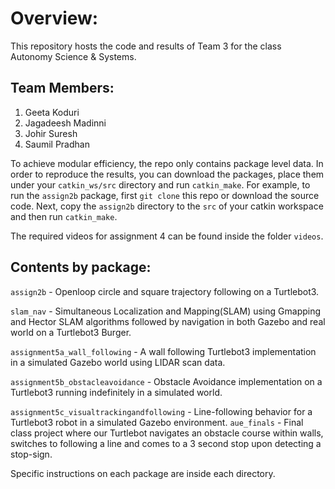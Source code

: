 # Overview:
This repository hosts the code and results of Team 3 for the class Autonomy Science & Systems.
## Team Members:
1. Geeta Koduri
2. Jagadeesh Madinni
3. Johir Suresh
4. Saumil Pradhan

To achieve modular efficiency, the repo only contains package level data. In order to reproduce the results, you can download the packages, place them under your ```catkin_ws/src``` directory and run ```catkin_make```. For example, to run the ```assign2b``` package, first ```git clone``` this repo or download the source code. Next, copy the ```assign2b``` directory to the ```src``` of your catkin workspace and then run ```catkin_make```.

The required videos for assignment 4 can be found inside the folder ```videos```.

## Contents by package:
```assign2b``` - Openloop circle and square trajectory following on a Turtlebot3.

```slam_nav``` - Simultaneous Localization and Mapping(SLAM) using Gmapping and Hector SLAM algorithms followed by navigation in both Gazebo and real world on a Turtlebot3 Burger.

```assignment5a_wall_following``` - A wall following Turtlebot3 implementation in a simulated Gazebo world using LIDAR scan data.

```assignment5b_obstacleavoidance``` - Obstacle Avoidance implementation on a Turtlebot3 running indefinitely in a simulated world.

```assignment5c_visualtrackingandfollowing``` - Line-following behavior for a Turtlebot3 robot in a simulated Gazebo environment.
```aue_finals``` - Final class project where our Turtlebot navigates an obstacle course within walls, switches to following a line and comes to a 3 second stop upon detecting a stop-sign.

Specific instructions on each package are inside each directory.
